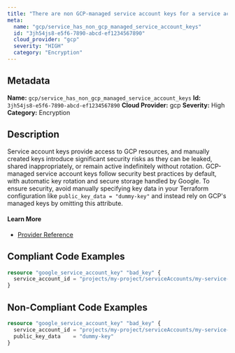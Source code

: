 ```yaml
---
title: "There are non GCP-managed service account keys for a service account"
meta:
  name: "gcp/service_has_non_gcp_managed_service_account_keys"
  id: "3jh54js8-e5f6-7890-abcd-ef1234567890"
  cloud_provider: "gcp"
  severity: "HIGH"
  category: "Encryption"
---
```

## Metadata
**Name:** `gcp/service_has_non_gcp_managed_service_account_keys`
**Id:** `3jh54js8-e5f6-7890-abcd-ef1234567890`
**Cloud Provider:** gcp
**Severity:** High
**Category:** Encryption
## Description
Service account keys provide access to GCP resources, and manually created keys introduce significant security risks as they can be leaked, shared inappropriately, or remain active indefinitely without rotation. GCP-managed service account keys follow security best practices by default, with automatic key rotation and secure storage handled by Google. To ensure security, avoid manually specifying key data in your Terraform configuration like `public_key_data = "dummy-key"` and instead rely on GCP's managed keys by omitting this attribute.

#### Learn More

 - [Provider Reference](https://cloud.google.com/iam/docs/best-practices-for-managing-service-account-keys)


## Compliant Code Examples
```terraform
resource "google_service_account_key" "bad_key" {
  service_account_id = "projects/my-project/serviceAccounts/my-service-account"
}

```
## Non-Compliant Code Examples
```terraform
resource "google_service_account_key" "bad_key" {
  service_account_id = "projects/my-project/serviceAccounts/my-service-account"
  public_key_data    = "dummy-key"
}

```